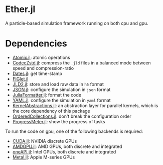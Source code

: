 # Ether.jl

A particle-based simulation framework running on both cpu and gpu.

# Dependencies

- [Atomix.jl](https://github.com/JuliaConcurrent/Atomix.jl): atomic operations
- [CodecZstd.jl](https://github.com/JuliaIO/CodecZstd.jl): compress the `.jld` files in a balanced mode between speed and compression-ratio
- [Dates.jl](https://docs.julialang.org/en/v1/stdlib/Dates/#:~:text=The%20Dates%20module%20provides%20two%20types%20for%20working,respectively%3B%20both%20are%20subtypes%20of%20the%20abstract%20TimeType.): get time-stamp
- [FIGlet.jl](https://github.com/kdheepak/FIGlet.jl)
- [JLD2.jl](https://github.com/JuliaIO/JLD2.jl): store and load raw data in `h5` format
- [JSON.jl](https://github.com/JuliaIO/JSON.jl): configure the simulation in `json` format
- [JuliaFormatter.jl](https://github.com/domluna/JuliaFormatter.jl): format the code
- [YAML.jl](https://github.com/JuliaData/YAML.jl): configure the simulation in `yaml` format
- [KernelAbstractions.jl](https://github.com/JuliaGPU/KernelAbstractions.jl): an abstraction layer for parallel kernels, which is the core dependency of this package
- [OrderedCollections.jl](https://github.com/JuliaCollections/OrderedCollections.jl): don't break the configuration order
- [ProgressMeter.jl](https://github.com/timholy/ProgressMeter.jl): show the progress of tasks

To run the code on gpu, one of the following backends is required:

- [CUDA.jl](https://github.com/JuliaGPU/CUDA.jl): NVIDIA discrete GPUs
- [AMDGPU.jl](https://github.com/JuliaGPU/AMDGPU.jl): AMD GPUs, both discrete and integrated
- [oneAPI.jl](https://github.com/JuliaGPU/oneAPI.jl): Intel GPUs, both discrete and integrated
- [Metal.jl](https://github.com/JuliaGPU/Metal.jl): Apple M-series GPUs